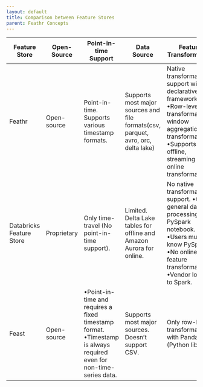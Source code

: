 ```yaml
---
layout: default
title: Comparison between Feature Stores
parent: Feathr Concepts
---
```


| Feature Store            | Open-Source | Point-in-time Support                                                                                              | Data Source                                                                       | Feature Transformation                                                                                                                                                          | Feature materialization                                                                                            | Performance                                                        | Feature Type                                         |
| ------------------------ | ----------- | ------------------------------------------------------------------------------------------------------------------ | --------------------------------------------------------------------------------- | ------------------------------------------------------------------------------------------------------------------------------------------------------------------------------- | ------------------------------------------------------------------------------------------------------------------ | ------------------------------------------------------------------ | ---------------------------------------------------- |
| Feathr                   | Open-source | Point-in-time. Supports various timestamp formats.                                                                 | Supports most major sources and file formats(csv, parquet, avro, orc, delta lake) | Native transformation support with declarative framework •Row-level transformation, window aggregation transformation. •Supports offline, streaming and online transformations. | Supports feature materialization via both Python API and configuration files + CLI Redis, CosmosDB, AeroSpike, SQL | Scales. Performant. with built-in, low-level Spark optimizations   | Tensor type (for deep learning/ML) + Primitive Types |
| Databricks Feature Store | Proprietary | Only time-travel (No point-in-time support).                                                                       | Limited. Delta Lake tables for offline and Amazon Aurora for online.              | No native transformation support. •Only general data processing with PySpark notebook. •Users must know PySpark. •No online feature transformation. •Vendor locked to Spark.    | Manually managed by notebook                                                                                       | Doesn’t have Spark optimizations but still scales because of Spark | Primitive Types                                      |
| Feast                    | Open-source | •Point-in-time and requires a fixed timestamp format. •Timestamp is always required even for non-time-series data. | Supports most major sources. Doesn’t support CSV.                                 | Only row-level transformation with Pandas (Python library)                                                                                                                      | Supports feature materialization via CLI                                                                           | Single node. In-memory. Doesn’t scale.                             | Primitive Types                                      |
